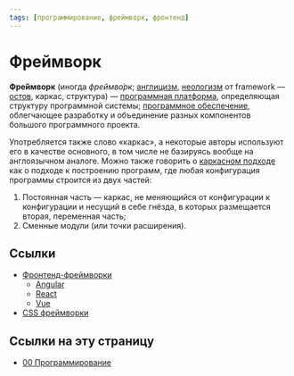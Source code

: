 ```yaml
---
tags: [программирование, фреймворк, фронтенд]
---
```

# Фреймворк

**Фре́ймворк** (иногда _фреймво́рк_; [англицизм](https://ru.wikipedia.org/wiki/%D0%90%D0%BD%D0%B3%D0%BB%D0%B8%D1%86%D0%B8%D0%B7%D0%BC "Англицизм"), [неологизм](https://ru.wikipedia.org/wiki/%D0%9D%D0%B5%D0%BE%D0%BB%D0%BE%D0%B3%D0%B8%D0%B7%D0%BC "Неологизм") от framework — [остов](https://ru.wikipedia.org/wiki/%D0%9D%D0%B5%D1%81%D1%83%D1%89%D0%B0%D1%8F_%D0%BA%D0%BE%D0%BD%D1%81%D1%82%D1%80%D1%83%D0%BA%D1%86%D0%B8%D1%8F "Несущая конструкция"), каркас, структура) — [программная платформа](https://ru.wikipedia.org/wiki/%D0%9A%D0%BE%D0%BC%D0%BF%D1%8C%D1%8E%D1%82%D0%B5%D1%80%D0%BD%D0%B0%D1%8F_%D0%BF%D0%BB%D0%B0%D1%82%D1%84%D0%BE%D1%80%D0%BC%D0%B0 "Компьютерная платформа"), определяющая структуру программной системы; [программное обеспечение](https://ru.wikipedia.org/wiki/%D0%9F%D1%80%D0%BE%D0%B3%D1%80%D0%B0%D0%BC%D0%BC%D0%BD%D0%BE%D0%B5_%D0%BE%D0%B1%D0%B5%D1%81%D0%BF%D0%B5%D1%87%D0%B5%D0%BD%D0%B8%D0%B5 "Программное обеспечение"), облегчающее разработку и объединение разных компонентов большого программного проекта.

Употребляется также слово «каркас», а некоторые авторы используют его в качестве основного, в том числе не базируясь вообще на англоязычном аналоге. Можно также говорить о [каркасном подходе](https://ru.wikiversity.org/wiki/%D0%9A%D0%B0%D1%80%D0%BA%D0%B0%D1%81_%D0%B0%D1%80%D1%85%D0%B8%D1%82%D0%B5%D0%BA%D1%82%D1%83%D1%80%D1%8B "v:Каркас архитектуры") как о подходе к построению программ, где любая конфигурация программы строится из двух частей:

1.  Постоянная часть — каркас, не меняющийся от конфигурации к конфигурации и несущий в себе гнёзда, в которых размещается вторая, переменная часть;
2.  Сменные модули (или точки расширения).

## Ссылки

* [Фронтенд-фреймворки](%D0%A4%D1%80%D0%BE%D0%BD%D1%82%D0%B5%D0%BD%D0%B4-%D1%84%D1%80%D0%B5%D0%B9%D0%BC%D0%B2%D0%BE%D1%80%D0%BA%D0%B8.md)
  * [Angular](Angular.md)
  * [React](React.md)
  * [Vue](Vue.md)
* [CSS фреймворки](CSS%20%D1%84%D1%80%D0%B5%D0%B9%D0%BC%D0%B2%D0%BE%D1%80%D0%BA%D0%B8.md)

## Ссылки на эту страницу

* [00 Программирование](00%20%D0%9F%D1%80%D0%BE%D0%B3%D1%80%D0%B0%D0%BC%D0%BC%D0%B8%D1%80%D0%BE%D0%B2%D0%B0%D0%BD%D0%B8%D0%B5.md)